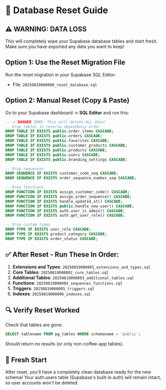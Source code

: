 # 🔄 Database Reset Guide

## ⚠️ **WARNING: DATA LOSS**
This will completely wipe your Supabase database tables and start fresh. Make sure you have exported any data you want to keep!

## Option 1: Use the Reset Migration File

Run the reset migration in your Supabase SQL Editor:
- File: `20250819000000_reset_database.sql`

## Option 2: Manual Reset (Copy & Paste)

Go to your Supabase dashboard → **SQL Editor** and run this:

```sql
-- ⚠️ DANGER ZONE: This will delete ALL data!
-- Drop tables in reverse dependency order
DROP TABLE IF EXISTS public.order_items CASCADE;
DROP TABLE IF EXISTS public.orders CASCADE;
DROP TABLE IF EXISTS public.favorites CASCADE;
DROP TABLE IF EXISTS public.customer_products CASCADE;
DROP TABLE IF EXISTS public.products CASCADE;
DROP TABLE IF EXISTS public.users CASCADE;
DROP TABLE IF EXISTS public.branding_settings CASCADE;

-- Drop sequences
DROP SEQUENCE IF EXISTS customer_code_seq CASCADE;
DROP SEQUENCE IF EXISTS order_sequence_number_seq CASCADE;

-- Drop functions
DROP FUNCTION IF EXISTS assign_customer_code() CASCADE;
DROP FUNCTION IF EXISTS assign_order_sequence() CASCADE;
DROP FUNCTION IF EXISTS handle_updated_at() CASCADE;
DROP FUNCTION IF EXISTS public.handle_new_user() CASCADE;
DROP FUNCTION IF EXISTS auth.user_is_admin() CASCADE;
DROP FUNCTION IF EXISTS auth.get_user_role() CASCADE;

-- Drop custom types
DROP TYPE IF EXISTS user_role CASCADE;
DROP TYPE IF EXISTS product_category CASCADE;
DROP TYPE IF EXISTS order_status CASCADE;
```

## ✅ After Reset - Run These In Order:

1. **Extensions and Types**: `20250819000001_extensions_and_types.sql`
2. **Core Tables**: `20250819000002_core_tables.sql`
3. **Additional Tables**: `20250819000003_additional_tables.sql`
4. **Functions**: `20250819000004_sequences_functions.sql`
5. **Triggers**: `20250819000005_triggers.sql`
6. **Indexes**: `20250819000006_indexes.sql`

## 🔍 Verify Reset Worked

Check that tables are gone:
```sql
SELECT tablename FROM pg_tables WHERE schemaname = 'public';
```

Should return no results (or only non-coffee-app tables).

## 🚀 Fresh Start

After reset, you'll have a completely clean database ready for the new schema! Your auth.users table (Supabase's built-in auth) will remain intact, so user accounts won't be deleted.
